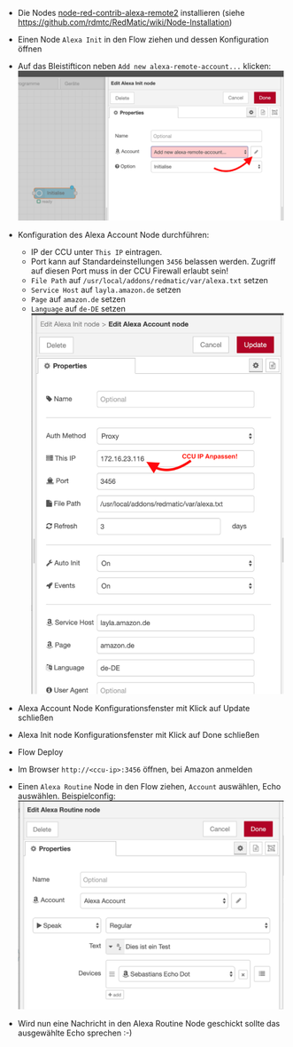 * Die Nodes [node-red-contrib-alexa-remote2](https://flows.nodered.org/node/node-red-contrib-alexa-remote2) installieren (siehe https://github.com/rdmtc/RedMatic/wiki/Node-Installation)
* Einen Node `Alexa Init` in den Flow ziehen und dessen Konfiguration öffnen
* Auf das Bleistifticon neben `Add new alexa-remote-account...` klicken: ![](images/alexa1.png)

* Konfiguration des Alexa Account Node durchführen:
  * IP der CCU unter `This IP` eintragen.
  * Port kann auf Standardeinstellungen `3456` belassen werden. Zugriff auf diesen Port muss in der CCU Firewall erlaubt sein!
  * `File Path` auf `/usr/local/addons/redmatic/var/alexa.txt` setzen
  * `Service Host` auf `layla.amazon.de` setzen
  * `Page` auf `amazon.de` setzen
  * `Language` auf `de-DE` setzen
  ![](images/alexa2.png)

* Alexa Account Node Konfigurationsfenster mit Klick auf Update schließen
* Alexa Init node Konfigurationsfenster mit Klick auf Done schließen
* Flow Deploy
* Im Browser `http://<ccu-ip>:3456` öffnen, bei Amazon anmelden
* Einen `Alexa Routine` Node in den Flow ziehen, `Account` auswählen, Echo auswählen. Beispielconfig: ![](images/alexa3.png)

* Wird nun eine Nachricht in den Alexa Routine Node geschickt sollte das ausgewählte Echo sprechen :-)  
  
